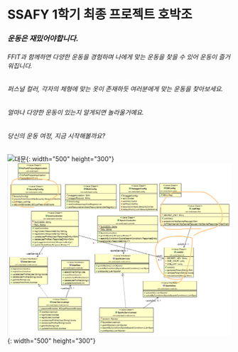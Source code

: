 # SSAFY 1학기 최종 프로젝트 호박조

### ***운동은 재밌어야합니다.***
###### FFIT과 함께하면 다양한 운동을 경험하며 나에게 맞는 운동을 찾을 수 있어 운동이 즐거워집니다.
###### 퍼스널 컬러, 각자의 체형에 맞는 옷이 존재하듯 여러분에게 맞는 운동을 찾아보세요.
###### 얼마나 다양한 운동이 있는지 알게되면 놀라울거예요.
###### 당신의 운동 여정, 지금 시작해볼까요? 


![대문](대문.png){: width="500" height="300"}
![클래스다이어그램](classDiagram.png){: width="500" height="300"}
